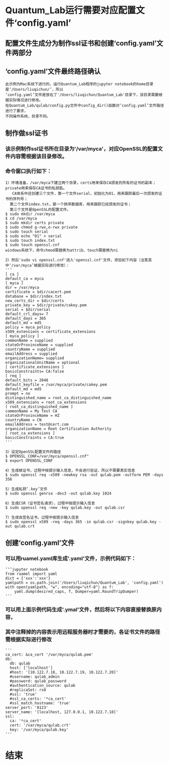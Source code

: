 # Quantum_Lab运行需要对应配置文件‘config.yaml’

## 配置文件生成分为制作ssl证书和创建‘config.yaml’文件两部分

## ‘config.yaml’文件最终路径确认
    此示例为Mac系统下进行的，运行Quantum_Lab程序的jupyter notebook的home目录是‘/Users/liuqichun/’，所以
    ‘config.yaml’文件是放在了'/Users/liuqichun/Quantum_Lab'目录下，该目录需要根据实际情况进行修改。
    在Quantum_Lab/qulab/config.py文件中config_dir()函数对‘config.yaml’文件路径进行了要求，
    不同操作系统，目录不同。

## 制作做ssl证书

### 该示例制作ssl证书所在目录为'/var/myca'，对应OpenSSL的配置文件内容需根据该目录修改。
### 命令窗口执行如下：
    1）环境准备，/var/myca下建立两个目录，certs用来保存CA颁发的所有的证书的副本；private用来保存CA证书的私钥匙。
       CA体系中还创建三个文件，第一个文件serial，初始化为01，用来跟踪最后一次颁发的证书的序列号；
      第二个文件index.txt，是一个排序数据库，用来跟踪已经颁发的证书；
      第三个文件是OpenSSL的配置文件。
    $ sudo mkdir /var/myca
    $ cd /var/myca
    $ sudo mkdir certs private
    $ sudo chmod g-rwx,o-rwx private
    $ sudo touch serial
    $ sudo echo "01" > serial
    $ sudo touch index.txt
    $ sudo touch openssl.cnf
    windows系统下，命令chmod需替换为attrib、touch需替换为ni
    
    2）然后'sudo vi openssl.cnf'进入'openssl.cnf'文件，添加如下内容（注意其中‘/var/myca’根据实际进行修改）：
    '''
    [ ca ]
    default_ca = myca
    [ myca ]
    dir = /var/myca
    certificate = $dir/cacert.pem
    database = $dir/index.txt
    new_certs_dir = $dir/certs
    private_key = $dir/private/cakey.pem
    serial = $dir/serial
    default_crl_days= 7
    default_days = 365
    default_md = md5
    policy = myca_policy
    x509_extensions = certificate_extensions
    [ myca_policy ]
    commonName = supplied
    stateOrProvinceName = supplied
    countryName = supplied
    emailAddress = supplied
    organizationName= supplied
    organizationalUnitName = optional
    [ certificate_extensions ]
    basicConstraints= CA:false
    [ req ]
    default_bits = 2048
    default_keyfile = /var/myca/private/cakey.pem
    default_md = md5
    prompt = no
    distinguished_name = root_ca_distinguished_name
    x509_extensions = root_ca_extensions
    [ root_ca_distinguished_name ]
    commonName = My Test CA
    stateOrProvinceName = HZ
    countryName = CN
    emailAddress = test@cert.com 
    organizationName = Root Certification Authority
    [ root_ca_extensions ]
    basicConstraints = CA:true
    '''

    3）设定OpenSSL配置文件的路径
    $ OPENSSL_CONF=/var/myca/openssl.cnf"
    $ export OPENSSL_CONF

    4）生成根证书，过程中按提示输入信息，不会进行验证，所以不需要真实信息
    $ sudo openssl req -x509 -newkey rsa -out qulab.pem -outform PEM -days 356
  
    5）生成私钥‘.key’文件
    $ sudo openssl genrsa -des3 -out qulab.key 1024
  
    6）生成CSR（证书签名请求），过程中按提示输入信息
    $ sudo openssl req -new -key qulab.key -out qulab.csr

    7）生成自签名证书，过程中按提示输入信息
    $ sudo openssl x509 -req -days 365 -in qulab.csr -signkey qulab.key -out qulab.crt


## 创建‘config.yaml’文件

### 可以用ruamel.yaml库生成'.yaml'文件，示例代码如下：
    ’‘’jupyter notebook
    from ruamel import yaml
    dict = {'xxx':'xxx'}
    yamlpath = os.path.join('/Users/liuqichun/Quantum_Lab', 'config.yaml')
    with open(yamlpath, "w", encoding="utf-8") as f:
        yaml.dump(desired_caps, f, Dumper=yaml.RoundTripDumper)
    '''
### 可以用上面示例代码生成'.ymal'文件，然后将以下内容直接替换原内容，
### 其中注释掉的内容表示用远程服务器时才需要的，各证书文件的路径需根据实际进行修改
    '''
    ca_cert: &ca_cert '/var/myca/qulab.pem'
    db:
      db: qulab
      host: ['localhost']
      #host: '[10.122.7.18, 10.122.7.19, 10.122.7.20]'
      #username: qulab_admin
      #password: qulab_password
      #authentication_source: qulab
      #replicaSet: rs0
      #ssl: 'true'
      #ssl_ca_certs: '*ca_cert'
      #ssl_match_hostname: 'true'
    server_port: '8123'
    server_name: '[localhost, 127.0.0.1, 10.122.7.18]'
    ssl:
      ca: '*ca_cert'
      cert: '/var/myca/qulab.crt' 
      key: '/var/myca/qulab.key'
    '''

# 结束
